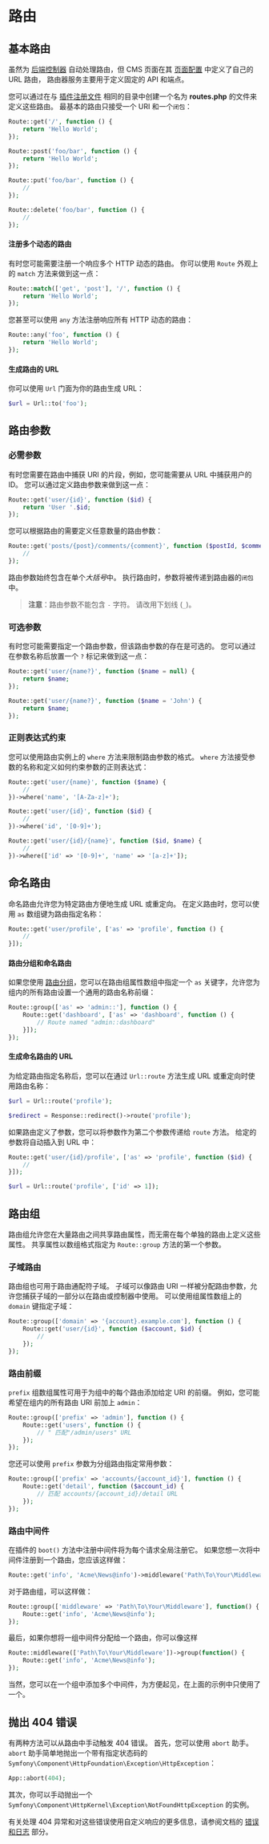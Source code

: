 # 路由

## 基本路由

虽然为 [后端控制器](../backend/controllers-ajax.md) 自动处理路由，但 CMS 页面在其 [页面配置](../cms/pages.md#oc-configuration) 中定义了自己的 URL 路由， 路由器服务主要用于定义固定的 API 和端点。

您可以通过在与 [插件注册文件](../plugin/registration.md) 相同的目录中创建一个名为 **routes.php** 的文件来定义这些路由。 最基本的路由只接受一个 URI 和一个`闭包`：

```php
Route::get('/', function () {
    return 'Hello World';
});

Route::post('foo/bar', function () {
    return 'Hello World';
});

Route::put('foo/bar', function () {
    //
});

Route::delete('foo/bar', function () {
    //
});
```

#### 注册多个动态的路由

有时您可能需要注册一个响应多个 HTTP 动态的路由。 你可以使用 `Route` 外观上的 `match` 方法来做到这一点：

```php
Route::match(['get', 'post'], '/', function () {
    return 'Hello World';
});
```

您甚至可以使用 `any` 方法注册响应所有 HTTP 动态的路由：

```php
Route::any('foo', function () {
    return 'Hello World';
});
```

#### 生成路由的 URL

你可以使用 `Url` 门面为你的路由生成 URL：

```php
$url = Url::to('foo');
```

## 路由参数

### 必需参数

有时您需要在路由中捕获 URI 的片段，例如，您可能需要从 URL 中捕获用户的 ID。 您可以通过定义路由参数来做到这一点：

```php
Route::get('user/{id}', function ($id) {
    return 'User '.$id;
});
```

您可以根据路由的需要定义任意数量的路由参数：

```php
Route::get('posts/{post}/comments/{comment}', function ($postId, $commentId) {
    //
});
```

路由参数始终包含在单个*大括号*中。 执行路由时，参数将被传递到路由器的`闭包`中。

> **注意**：路由参数不能包含 `-` 字符。 请改用下划线 (`_`)。

### 可选参数

有时您可能需要指定一个路由参数，但该路由参数的存在是可选的。 您可以通过在参数名称后放置一个 `?` 标记来做到这一点：

```php
Route::get('user/{name?}', function ($name = null) {
    return $name;
});

Route::get('user/{name?}', function ($name = 'John') {
    return $name;
});
```

### 正则表达式约束

您可以使用路由实例上的 `where` 方法来限制路由参数的格式。 `where` 方法接受参数的名称和定义如何约束参数的正则表达式：

```php
Route::get('user/{name}', function ($name) {
    //
})->where('name', '[A-Za-z]+');

Route::get('user/{id}', function ($id) {
    //
})->where('id', '[0-9]+');

Route::get('user/{id}/{name}', function ($id, $name) {
    //
})->where(['id' => '[0-9]+', 'name' => '[a-z]+']);
```

## 命名路由

命名路由允许您为特定路由方便地生成 URL 或重定向。 在定义路由时，您可以使用 `as` 数组键为路由指定名称：

```php
Route::get('user/profile', ['as' => 'profile', function () {
    //
}]);
```

#### 路由分组和命名路由

如果您使用 [路由分组](#oc-route-groups)，您可以在路由组属性数组中指定一个 `as` 关键字，允许您为组内的所有路由设置一个通用的路由名称前缀：

```php
Route::group(['as' => 'admin::'], function () {
    Route::get('dashboard', ['as' => 'dashboard', function () {
        // Route named "admin::dashboard"
    }]);
});
```

#### 生成命名路由的 URL

为给定路由指定名称后，您可以在通过 `Url::route` 方法生成 URL 或重定向时使用路由名称：

```php
$url = Url::route('profile');

$redirect = Response::redirect()->route('profile');
```

如果路由定义了参数，您可以将参数作为第二个参数传递给 `route` 方法。 给定的参数将自动插入到 URL 中：

```php
Route::get('user/{id}/profile', ['as' => 'profile', function ($id) {
    //
}]);

$url = Url::route('profile', ['id' => 1]);
```

<a id="oc-route-groups"></a>
## 路由组

路由组允许您在大量路由之间共享路由属性，而无需在每个单独的路由上定义这些属性。 共享属性以数组格式指定为 `Route::group` 方法的第一个参数。

### 子域路由

路由组也可用于路由通配符子域。 子域可以像路由 URI 一样被分配路由参数，允许您捕获子域的一部分以在路由或控制器中使用。 可以使用组属性数组上的 `domain` 键指定子域：

```php
Route::group(['domain' => '{account}.example.com'], function () {
    Route::get('user/{id}', function ($account, $id) {
        //
    });
});
```

### 路由前缀

`prefix` 组数组属性可用于为组中的每个路由添加给定 URI 的前缀。 例如，您可能希望在组内的所有路由 URI 前加上 `admin`：

```php
Route::group(['prefix' => 'admin'], function () {
    Route::get('users', function () {
        // " 匹配"/admin/users" URL
    });
});
```

您还可以使用 `prefix` 参数为分组路由指定常用参数：

```php
Route::group(['prefix' => 'accounts/{account_id}'], function () {
    Route::get('detail', function ($account_id) {
        // 匹配 accounts/{account_id}/detail URL
    });
});
```

### 路由中间件

在插件的 `boot()` 方法中注册中间件将为每个请求全局注册它。
如果您想一次将中间件注册到一个路由，您应该这样做：

```php
Route::get('info', 'Acme\News@info')->middleware('Path\To\Your\Middleware');
```

对于路由组，可以这样做：

```php
Route::group(['middleware' => 'Path\To\Your\Middleware'], function() {
    Route::get('info', 'Acme\News@info');
});
```

最后，如果你想将一组中间件分配给一个路由，你可以像这样

```php
Route::middleware(['Path\To\Your\Middleware'])->group(function() {
    Route::get('info', 'Acme\News@info');
});
```

当然，您可以在一个组中添加多个中间件，为方便起见，在上面的示例中只使用了一个。

## 抛出 404 错误

有两种方法可以从路由中手动触发 404 错误。 首先，您可以使用 `abort` 助手。 `abort` 助手简单地抛出一个带有指定状态码的 `Symfony\Component\HttpFoundation\Exception\HttpException`：

```php
App::abort(404);
```

其次，你可以手动抛出一个 `Symfony\Component\HttpKernel\Exception\NotFoundHttpException` 的实例。

有关处理 404 异常和对这些错误使用自定义响应的更多信息，请参阅文档的 [错误和日志](../services/error-log) 部分。